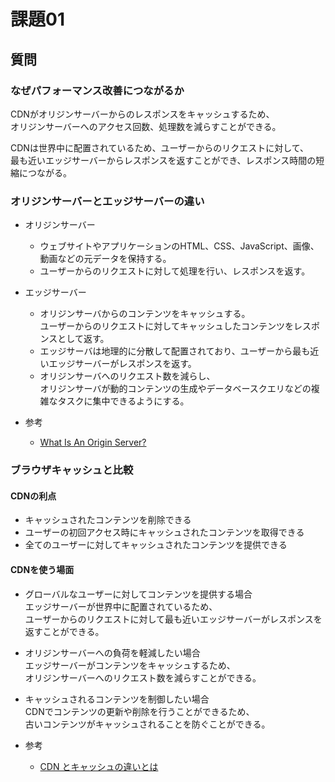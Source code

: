 # 課題01

## 質問

### なぜパフォーマンス改善につながるか

CDNがオリジンサーバーからのレスポンスをキャッシュするため、  
オリジンサーバーへのアクセス回数、処理数を減らすことができる。  

CDNは世界中に配置されているため、ユーザーからのリクエストに対して、  
最も近いエッジサーバーからレスポンスを返すことができ、レスポンス時間の短縮につながる。  

### オリジンサーバーとエッジサーバーの違い

- オリジンサーバー  
  - ウェブサイトやアプリケーションのHTML、CSS、JavaScript、画像、動画などの元データを保持する。  
  - ユーザーからのリクエストに対して処理を行い、レスポンスを返す。  

- エッジサーバー  
  - オリジンサーバからのコンテンツをキャッシュする。  
    ユーザーからのリクエストに対してキャッシュしたコンテンツをレスポンスとして返す。  
  - エッジサーバは地理的に分散して配置されており、ユーザーから最も近いエッジサーバーがレスポンスを返す。
  - オリジンサーバへのリクエスト数を減らし、  
    オリジンサーバが動的コンテンツの生成やデータベースクエリなどの複雑なタスクに集中できるようにする。  

- 参考
  - [What Is An Origin Server?](https://www.cdnetworks.com/knowledge-center/what-is-origin-server/)

### ブラウザキャッシュと比較

#### CDNの利点

- キャッシュされたコンテンツを削除できる
- ユーザーの初回アクセス時にキャッシュされたコンテンツを取得できる
- 全てのユーザーに対してキャッシュされたコンテンツを提供できる  

#### CDNを使う場面

- グローバルなユーザーに対してコンテンツを提供する場合  
  エッジサーバーが世界中に配置されているため、  
  ユーザーからのリクエストに対して最も近いエッジサーバーがレスポンスを返すことができる。
- オリジンサーバーへの負荷を軽減したい場合  
  エッジサーバーがコンテンツをキャッシュするため、  
  オリジンサーバーへのリクエスト数を減らすことができる。
- キャッシュされるコンテンツを制御したい場合  
  CDNでコンテンツの更新や削除を行うことができるため、  
  古いコンテンツがキャッシュされることを防ぐことができる。  

- 参考
  - [CDN とキャッシュの違いとは](https://www.fastly.com/jp/blog/leveraging-browser-cache-fastlys-cdn/)
